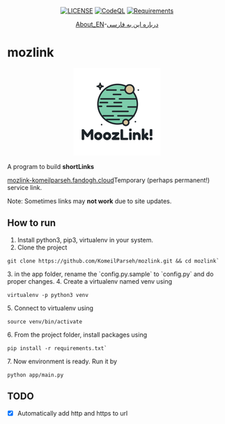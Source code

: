 <div align=center>

[![LICENSE](https://img.shields.io/badge/LICENSE-GPL--3.0-green)](https://github.com/komeilparseh/mozlink/blob/main/LICENSE) 
[![CodeQL](https://github.com/komeilparseh/mozlink/workflows/CodeQL/badge.svg)](https://github.com/komeilparseh/mozlink/actions?query=workflow%3ACodeQL)
[![Requirements](https://img.shields.io/badge/Requirements-See%20Here-orange)](https://github.com/komeilparseh/mozlink/blob/main/requirements.txt)

[About_EN](https://komeilparseh.github.io/blog/mozlink/)-[درباره این به فارسی](https://vrgl.ir/yEtRu)

</div>

# mozlink

<div align=center>

![logo](app/static/logo.png)

</div>

A program to build **shortLinks**

[mozlink-komeilparseh.fandogh.cloud](https://mozlink-komeilparseh.fandogh.cloud/)Temporary (perhaps permanent!) service link.

Note: Sometimes links may **not work** due to site updates.

## How to run

1. Install python3, pip3, virtualenv in your system.
2. Clone the project <div class="termy">

```console
git clone https://github.com/KomeilParseh/mozlink.git && cd mozlink`
```

</div>
3. in the app folder, rename the `config.py.sample` to `config.py` and do proper changes.
4. Create a virtualenv named venv using 
<div class="termy">

```console
virtualenv -p python3 venv
```

</div>
5. Connect to virtualenv using <div class="termy">

```console
source venv/bin/activate
```

</div>
6. From the project folder, install packages using <div class="termy">

```console
pip install -r requirements.txt`
```

</div>
7. Now environment is ready. Run it by <div class="termy">

```console
python app/main.py
```

</div>

## TODO

- [x] Automatically add http and https to url

